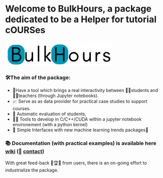 # Welcome to BulkHours, a package dedicated to be a Helper for tutorial cOURSes

![](data/BulkHours.png)

### 🛠️The aim of the package:
- 🔗Have a tool which brings a real interactivity between 🧑‍🎓students and 👨‍🏫teachers (through Jupyter notebooks).
- 📈 Serve as as data provider for practical case studies to support courses.
- 🤖 Automatic evaluation of students,
- 👨‍💻 Tools to develop in C/C++/CUDA within a jupyter notebook environement (with a python kernel)
- 🧠 Simple Interfaces with new machine learning trends packages🤗

### 📚 **Documentation (with practical examples) is available here [wiki](https://github.com/guydegnol/bulkhours/wiki) (📧 [contact](mailto:bulkhours@guydegnol.net))**

With great feed-back 🚀🏆🎯 from users, there is an on-going effort to industrialize the package.
